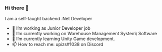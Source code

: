 ### Hi there 👋 
I am a self-taught backend .Net Developer 
- 🤔 I’m working as Junior Developer job
- 🔭 I’m currently working on Warehouse Management System\ Software
- 🌱 I’m currently learning Unity Game development.
- 📫 How to reach me: upizs#1038 on Discord
<!--
**upizs/upizs** is a ✨ _special_ ✨ repository because its `README.md` (this file) appears on your GitHub profile.

Here are some ideas to get you started:

- 🔭 I’m currently working on ...
- 🌱 I’m currently learning ...
- 👯 I’m looking to collaborate on ...
- 🤔 I’m looking for help with ...
- 💬 Ask me about ...
- 📫 How to reach me: ...
- 😄 Pronouns: ...
- ⚡ Fun fact: ...
-->
